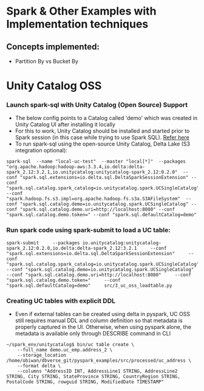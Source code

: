 # Spark & Other Examples with Implementation techniques
## Concepts implemented:

- Partition By vs Bucket By

# Unity Catalog OSS

### Launch spark-sql with Unity Catalog (Open Source) Support

- The below config points to a Catalog called 'demo' which was created in Unity Catalog UI after installing it locally
- For this to work, Unity Catalog should be installed and started prior to Spark session (in this case while trying to use Spark SQL). [Refer here ](https://github.com/unitycatalog/unitycatalog)
- To run spark-sql using the open-source Unity Catalog, Delta Lake (S3 integration optional):

<pre><code>spark-sql  --name "local-uc-test"  --master "local[*]"  --packages "org.apache.hadoop:hadoop-aws:3.3.4,io.delta:delta-spark_2.12:3.2.1,io.unitycatalog:unitycatalog-spark_2.12:0.2.0"  --conf "spark.sql.extensions=io.delta.sql.DeltaSparkSessionExtension" --conf "spark.sql.catalog.spark_catalog=io.unitycatalog.spark.UCSingleCatalog"  --conf "spark.hadoop.fs.s3.impl=org.apache.hadoop.fs.s3a.S3AFileSystem"  --conf "spark.sql.catalog.demo=io.unitycatalog.spark.UCSingleCatalog" --conf "spark.sql.catalog.demo.uri=http://localhost:8080" --conf "spark.sql.catalog.demo.token=" --conf "spark.sql.defaultCatalog=demo" </code></pre>


### Run spark code using spark-submit to load a UC table:
<pre><code>spark-submit     --packages io.unitycatalog:unitycatalog-spark_2.12:0.2.0,io.delta:delta-spark_2.12:3.2.1     --conf "spark.sql.extensions=io.delta.sql.DeltaSparkSessionExtension"     --conf "spark.sql.catalog.spark_catalog=io.unitycatalog.spark.UCSingleCatalog"     --conf "spark.sql.catalog.demo=io.unitycatalog.spark.UCSingleCatalog"     --conf "spark.sql.catalog.demo.uri=http://localhost:8080"     --conf "spark.sql.catalog.demo.token="     --conf "spark.sql.defaultCatalog=demo"     src/3_uc_oss_loadtable.py </code></pre>

### Creating UC tables with explicit DDL
- Even if external tables can be created using delta in pyspark, UC OSS still requires manual DDL and column definition so that metadata is properly captured in the UI. Otherwise, when using pyspark alone, the metadata is available only through DESCRIBE command in CLI

<pre><code>~/spark_env/unitycatalog$ bin/uc table create \
    --full_name demo.uc_emp.address_2 \
    --storage_location /home/obiwan/dbverse_git/pyspark_examples/src/processed/uc_address \
    --format delta \
    --columns "AddressID INT, AddressLine1 STRING, AddressLine2 STRING, City STRING, StateProvince STRING, CountryRegion STRING, PostalCode STRING, rowguid STRING, ModifiedDate TIMESTAMP" </code></pre>



